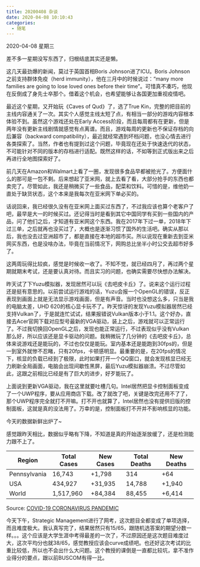 ```yaml
---
title: 20200408 杂谈
date: 2020-04-08 10:10:43
categories:
  - 随笔
---
```

2020-04-08 星期三

差不多一星期没写东西了，归根结底其实还是懒。

这几天最劲爆的新闻，莫过于英国首相Boris Johnson进了ICU。Boris Johnson之前支持群体免疫（herd immunity），他在三月中的时候说过：“many more families are going to lose loved ones before their time”。可惜真不凑巧，他现在反倒成了身先士卒那个。借着这个机会，也希望能够让各国更加重视疫情吧。

最近这个星期，又开始玩《Caves of Qud》了，选了True Kin，完整的把目前的主线内容通关了一次。其实个人感觉主线太短了点，有相当一部分的游戏内容根本体验不到。虽然这个游戏还处在Early Access阶段，而且每周都有在更新，但是两年没有更新主线剧情就感觉有点离谱。而且，游戏每周的更新也不保证存档的向后兼容（backward compatibility），最近就经常遇到坏档问题，也没心情去进行各类探索了。当然，作者也有提到过这个问题，毕竟现在还处于快速迭代的状态，不可能针对不同的版本的存档进行适配。既然这样的话，不如等到正式版出来之后再进行全地图探索好了。

前几天在Amazon和Walmart上看了一圈，发现很多食品早都被抢光了。方便面什么的那可是一包不剩。后来想起了亚米网，就上去看了看，大部分抢手的东西也都卖完了。尽管如此，我还是稍微买了一些食品，配菜和饮料。可惜的是，维他奶一直处于缺货状态，这个本来是我每次在亚米网下单必买的。

话说回来，我已经很久没有在亚米网上面买过东西了，不过我应该也算个老客户了吧，最早是大一的时候买过。还记得当时是看到其它中国同学有买到一些国内的产品，问了他们之后，才知道有亚米网这个东西。我在2017年下过一单，2018年下过三单，之后就再也没买过了，大概也是逐渐习惯了国外的生活吧。确实从那以后，我也没去过亚洲超市了，都是直接在本地的超市买。所以说现在重新去到亚米网买东西，也是没啥办法，毕竟在当前情况下，网购总比坐半小时公交去超市好多了。

这两周玩得比较疯，感觉是时候收一收了。不知不觉，就已经四月了，再过两个星期就期末考试，还是要认真对待。而且实习的问题，也确实需要尽快想办法解决。

昨天试了下Yuzu模拟器，发现居然可以玩《去吧皮卡丘》了。说来这个运行过程还是挺有意思的。以前尝试运行游戏的话，Yuzu会报一个OpenGL的错误，反正表现到画面上就是无法显示游戏画面，但是有声音。当时也没想这么多，只当是我的电脑太差，UHD 620的核心显卡玩不了。昨天惊讶的发现Yuzu模拟器居然已经支持Vulkan了，于是就连忙试试，结果报错说Vulkan版本小于1.1。这个好办，直接去Acer官网下载对应型号最新的VGA驱动，装上之后，游戏就可以正常运行了。不过我切换回OpenGL之后，发现也能正常运行，不过表现似乎没有Vulkan那么好，所以应该还是显卡驱动的问题。我稍微玩了几分钟的《去吧皮卡丘》，总体来说游戏还是能玩的，不过也仅仅是能玩。室内基本还是能跑到30fps的，但是一到室外就惨不忍睹，只有20fps，卡顿感明显。最重要的是，在20fps的情况下，核显的负载已经到了极限，此时如果打开一个QQ窗口，就会发现核显已经无力刷新全局画面，电脑会出现间歇性黑屏，最后Yuzu模拟器崩溃。不过尽管如此，这跟之前相比已经是有了巨大的进步，好歹能玩了。

上面说到更新VGA驱动，我在这里就要吐槽几句。Intel居然把显卡控制面板变成了一个UWP程序，要从应用商店下载。改了就改了吧，关键是改完还用不了了，那个UWP程序完全就打不开嘛。打不开也就算了，Intel居然也没有提供旧版的控制面板，这就是真的没法用了。万幸的是，控制面板打不开并不影响核显的功能。

今天的数据新鲜出炉了~

感觉跟昨天相比，数据似乎略有下降，不知道是真的开始逐渐放缓了，还是检测能力跟不上了。

| Region       | Total Cases | New Cases | Total Deaths | New Deaths |
|--------------|-------------|-----------|--------------|------------|
| Pennsylvania | 16,743      | +1,798    | 314          | +64        |
| USA          | 434,927     | +31,935   | 14,788       | +1,940     |
| World        | 1,517,960   | +84,384   | 88,455       | +6,414     |

Source: [COVID-19 CORONAVIRUS PANDEMIC](https://www.worldometers.info/coronavirus/)

今天下午，Strategic Management进行了网考，这次题目全都变成了单项选择，而且难度极大。我认真写完了，结果居然只有15/65，跟随机选答案的期望分数一样。。。这个应该是大学生涯中考得最差的一次了，不过原因还是这次题目难度过大，这次平均分也就38/65，感觉教授应该会curve成绩吧。也还好这次考试的比重比较低，所以也不会出什么大问题。这个教授的课倒是一直都比较坑，拿不准作业得分的要点，跟以前BUSCOM有得一比。
